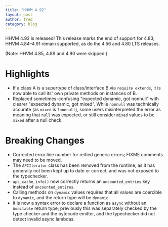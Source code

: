 ```yaml
---
title: "HHVM 4.92"
layout: post
author: fred
category: blog
---
```


HHVM 4.92 is released! This release marks the end of support for 4.83;
HHVM 4.84&ndash;4.91 remain supported, as do the 4.56 and 4.80 LTS releases.

(Note: HHVM 4.85, 4.89 and 4.90 were skipped.)

# Highlights

- If a class A is a supertype of class/interface B via `require extends`, it
  is now able to call its' own private methods on instances of B.
- Replaced sometimes-confusing "expected dynamic, got nonnull" with clearer
  "expected dynamic, got mixed". While `nonnull` was technically accurate (as
  `mixed` is `?nonnull`), some users misinterpreted the error as meaning that
  `null` was expected, or still consider `mixed` values to be `mixed` after a
  null check.

# Breaking Changes

- Corrected error line number for reified generic errors; FIXME comments may
  need to be moved.
- The `APCIterator` class has been removed from the runtime, as it has generally
  not been kept up to date or correct, and was not exposed to the typechecker.
- `apc_cache_info()` now correctly returns an `uncounted_entries` key instead of
  `uncounted_entires`.
- Calling methods on `dynamic` values requires that all values are coercible to
  `dynamic`, and the return type will be `dynamic`.
- it is now a syntax error to declare a function as `async` without an
  `Awaitable` return type; previously this was separately checked by the type
  checker and the bytecode emitter, and the typechecker did not detect invalid
  async lambdas.

